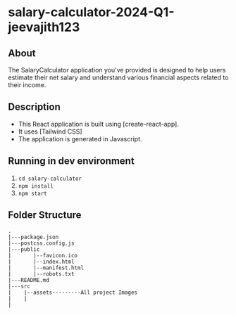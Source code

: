 # salary-calculator-2024-Q1-jeevajith123

## About
The SalaryCalculator application you've provided is designed to help users estimate their net salary and understand various financial aspects related to their income.

## Description
- This React application is built using [create-react-app].
- It uses [Tailwind CSS]
- The application is generated in Javascript.

## Running in dev environment
1. `cd salary-calculator`
2. `npm install`
3. `npm start`

## Folder Structure

```
.
|---package.json
|---postcss.config.js
|---public
|       |--favicon.ico
|       |--index.html
|       |--manifest.html
|       |--robots.txt
|---README.md
|---src
|    |--assets---------All project Images
|    |       
|

```